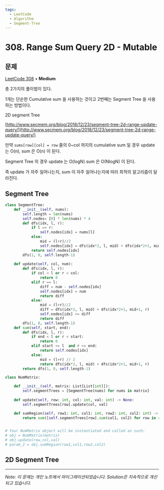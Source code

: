 ```yaml
---
tags:
  - LeetCode
  - Algorithm
  - Segment-Tree
---
```


# 308. Range Sum Query 2D - Mutable

## 문제

[LeetCode 308](https://leetcode.com/problems/range-sum-query-2d-mutable/) • **Medium**

총 2가지의 풀이법이 있다.

1개는 단순한 Cumulative sum 을 사용하는 것이고 2번째는 Segment Tree 을 사용하는 방법이다.

2D segment Tree

[http://www.secmem.org/blog/2018/12/23/segment-tree-2d-range-update-query/](http://www.secmem.org/blog/2018/12/23/segment-tree-2d-range-update-query/)

  

만약 `sums[row][col] = row` 줄의 0~col 까지의 cumulative sum 일 경우 update 는 O(n), sum 은 O(n) 이 된다.

  

Segment Tree 의 경우 update 는 O(logN) sum 은 O(NlogN) 이 된다.

  

즉 update 가 자주 일어나는지, sum 이 자주 일어나는지에 따라 최적의 알고리즘이 달라진다.

  

## Segment Tree

```python
class SegmentTree:
    def __init__(self, nums):
        self.length = len(nums)
        self.nodes= [0] * len(nums) * 4
        def dfs(idx, l, r):
            if l == r:
                self.nodes[idx] = nums[l]
            else:
                mid = (l+r)//2
                self.nodes[idx] = dfs(idx*2, l, mid) + dfs(idx*2+1, mid+1, r)
            return self.nodes[idx]
        dfs(1, 0, self.length-1)
        
    def update(self, col, num):
        def dfs(idx, l, r):
            if col < l or r < col:
                return 0
            elif r == l:
                diff = num - self.nodes[idx]
                self.nodes[idx] = num
                return diff
            else:
                mid = (l+r)//2
                diff = dfs(idx*2, l, mid) + dfs(idx*2+1, mid+1, r)
                self.nodes[idx] += diff
                return diff
        dfs(1, 0, self.length-1)
    def sum(self, start, end):
        def dfs(idx, l, r):
            if end < l or r < start:
                return 0
            elif start <= l  and r <= end:
                return self.nodes[idx]
            else:
                mid = (l+r) // 2
                return dfs(idx*2, l, mid) + dfs(idx*2+1, mid+1, r)
        return dfs(1, 0, self.length-1)

class NumMatrix:

    def __init__(self, matrix: List[List[int]]):
        self.segmentTrees = [SegmentTree(nums) for nums in matrix]
        
    def update(self, row: int, col: int, val: int) -> None:
        self.segmentTrees[row].update(col, val)

    def sumRegion(self, row1: int, col1: int, row2: int, col2: int) -> int:
        return sum([self.segmentTrees[row].sum(col1, col2) for row in range(row1, row2+1)])


# Your NumMatrix object will be instantiated and called as such:
# obj = NumMatrix(matrix)
# obj.update(row,col,val)
# param_2 = obj.sumRegion(row1,col1,row2,col2)
```

  

## 2D Segment Tree

---

*Note: 이 문제는 개인 노트에서 마이그레이션되었습니다. Solution은 지속적으로 개선되고 있습니다.*
